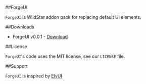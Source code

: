 ##ForgeUI

`ForgeUI` is WildStar addon pack for replacing default UI elements.

##Downloads

* ForgeUI v0.0.1 - [Download](https://github.com/adamjedlicka/ForgeUI/archive/v0.0.1.zip)

##License

`ForgeUI`'s code uses the MIT license, see our `LICENSE` file.

##Support

`ForgeUI` is inspired by [ElvUI](http://www.tukui.org/dl.php)
